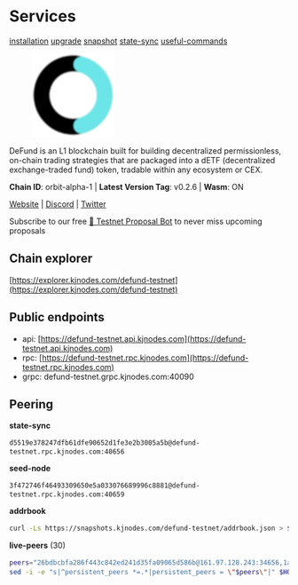 # Services

[installation](./installation/ "mention") [upgrade](./upgrade/ "mention") [snapshot](./snapshot/ "mention") [state-sync](./state-sync/ "mention") [useful-commands](./useful-commands/ "mention")

<figure><img src="https://raw.githubusercontent.com/kj89/cosmos-images/main/logos/defund.png" width="150" alt=""><figcaption></figcaption></figure>

DeFund is an L1 blockchain built for building decentralized permissionless,  on-chain trading strategies that are packaged into a dETF (decentralized  exchange-traded fund) token, tradable within any ecosystem or CEX.

**Chain ID**: orbit-alpha-1 | **Latest Version Tag**: v0.2.6 | **Wasm**: ON

[Website](https://www.defund.app) | [Discord](https://discord.gg/FV26pRPZ3P) | [Twitter](https://twitter.com/defund_finance)



Subscribe to our free [🤖 Testnet Proposal Bot](https://t.me/kjnodes_testnet_proposal_bot) to never miss upcoming proposals


## Chain explorer
[https://explorer.kjnodes.com/defund-testnet](https://explorer.kjnodes.com/defund-testnet)

## Public endpoints

* api: [https://defund-testnet.api.kjnodes.com](https://defund-testnet.api.kjnodes.com)
* rpc: [https://defund-testnet.rpc.kjnodes.com](https://defund-testnet.rpc.kjnodes.com)
* grpc: defund-testnet.grpc.kjnodes.com:40090

## Peering

**state-sync**

```text
d5519e378247dfb61dfe90652d1fe3e2b3005a5b@defund-testnet.rpc.kjnodes.com:40656
```

**seed-node**

```text
3f472746f46493309650e5a033076689996c8881@defund-testnet.rpc.kjnodes.com:40659
```

**addrbook**
```bash
curl -Ls https://snapshots.kjnodes.com/defund-testnet/addrbook.json > $HOME/.defund/config/addrbook.json
```

**live-peers** (30)
```bash
peers="26bdbcbfa286f443c842ed241d35fa09065d586b@161.97.128.243:34656,1a4f0f016ffc8f6814835dc20f5bb7050b2eac90@38.242.239.25:26656,bc934501cffc27940d96e7775b6b8ae5122604ab@185.185.80.195:28656,fee92379b94d5bd81c7af58b6161bce2f10870fe@158.220.104.193:26656,4b740c782cc4e6561de519fffb23499f0541e84d@89.116.29.202:18656,5c2a752c9b1952dbed075c56c600c3a79b58c395@146.59.47.207:26836,beb10b655c17c4dd306c5afe51b5bcb81ff46e9c@195.128.158.119:26656,5a93bbc7e9dc368ccadd2627b35364e0bf06035e@31.187.74.29:26656,48920dc679562d2f116f0b89ac77796377cfb130@194.146.13.254:26656,2151e36f7696b39147f995c5171805c4eae0788a@194.87.113.40:26656,251067e2153905b7da0eab2819c2099c2ed938ae@93.92.205.210:26656,0eb9422efedd714d3db57d1ddfaad75f80a60518@5.161.99.35:26656,51c8bb36bfd184bdd5a8ee67431a0298218de946@162.19.237.229:26656,7c459f88962a4d07d7ccd6d0c94f891bb7a7ada0@65.109.26.21:13656,773b4e59036c6934cdd3c919fc74259aba7d8ab3@185.16.39.4:26656,2425a645f1b375c4d61857a7010841d4baf74a1b@109.195.131.79:36656,4da4cae950abf254d747cd24545597ad63cccffc@77.91.72.185:28656,083d01165dd48373b212b25a7d7a811655ce1074@95.111.243.155:26656,6406dc6dff130a009ad79bb04eb29b731414811f@141.95.145.41:27656,efb7323bfefe50b937bb5b9c458ccaa929a17452@23.88.66.239:33656,da77231e4a499106b2fa2f0d64e553c2a9e2203b@65.108.199.206:28656,ed9d651a48968b4c3c8e8f01e15dbb451eed195a@5.75.138.108:26656,e3c348467a8c88c0f65e2ca8a71875d2a384b8b4@185.16.39.19:60656,55d896d8da08838d0d7079b8953c74b7b9519ac1@164.68.127.158:26656,9c9d6b57948fae5cf1c690f3b339ad1200ce0dd2@91.201.112.91:40656,d5519e378247dfb61dfe90652d1fe3e2b3005a5b@65.109.68.190:40656,fb95f32da1b85cb4c1fa04c2e75b045352a5507f@5.104.108.71:26656,0ecf760e856130f9e13bf25300a2f9853c3d58cb@170.187.165.204:26656,6854d36513081c77a24987ab66a436e29e3e5cfa@65.21.131.215:26576,bfef03639bddf4fa503bb75c83af2b5f12c8276c@161.97.155.154:26656"
sed -i -e "s|^persistent_peers *=.*|persistent_peers = \"$peers\"|" $HOME/.defund/config/config.toml
```
